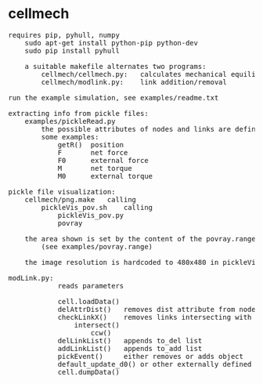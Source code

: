 # cellmech
<pre>
requires pip, pyhull, numpy
	sudo apt-get install python-pip python-dev
	sudo pip install pyhull

	a suitable makefile alternates two programs:
		cellmech/cellmech.py:	calculates mechanical equilibrium
		cellmech/modlink.py:    link addition/removal
	
run the example simulation, see examples/readme.txt

extracting info from pickle files:
	examples/pickleRead.py
		the possible attributes of nodes and links are defined in cellmech/cell.py
		some examples:
			getR()  position
			F		net force 
			F0		external force
			M		net torque
			M0		external torque
	
pickle file visualization:
	cellmech/png.make	calling
		pickleVis_pov.sh 	calling
			pickleVis_pov.py
			povray

	the area shown is set by the content of the povray.range file
		(see examples/povray.range)

	the image resolution is hardcoded to 480x480 in pickleVis_pov.sh

modLink.py:
            reads parameters

            cell.loadData()
            delAttrDist()   removes dist attribute from nodes
            checkLinkX()    removes links intersecting with other links
                intersect()
                    ccw()
            delLinkList()   appends to_del list
            addLinkList()   appends to_add list
            pickEvent()     either removes or adds object
            default_update_d0() or other externally defined function
            cell.dumpData()

</pre>
